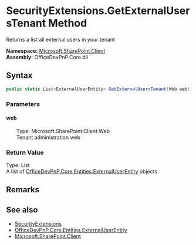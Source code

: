 # SecurityExtensions.GetExternalUsersTenant Method  
 Returns a list all external users in your tenant   

**Namespace:** [Microsoft.SharePoint.Client](Microsoft.SharePoint.Client.md)  
**Assembly:** OfficeDevPnP.Core.dll  
## Syntax
```C#
public static List<ExternalUserEntity> GetExternalUsersTenant(Web web)
```
### Parameters
#### web  
&emsp;&emsp;Type: Microsoft.SharePoint.Client.Web  
&emsp;&emsp;Tenant administration web  

  

### Return Value
Type: List<ExternalUserEntity>  
A list of  [OfficeDevPnP.Core.Entities.ExternalUserEntity](OfficeDevPnP.Core.Entities.ExternalUserEntity.md)  objects  


## Remarks
  
## See also
- [SecurityExtensions](Microsoft.SharePoint.Client.SecurityExtensions.md) 
- [OfficeDevPnP.Core.Entities.ExternalUserEntity](OfficeDevPnP.Core.Entities.ExternalUserEntity.md)
- [Microsoft.SharePoint.Client](Microsoft.SharePoint.Client.md) 
